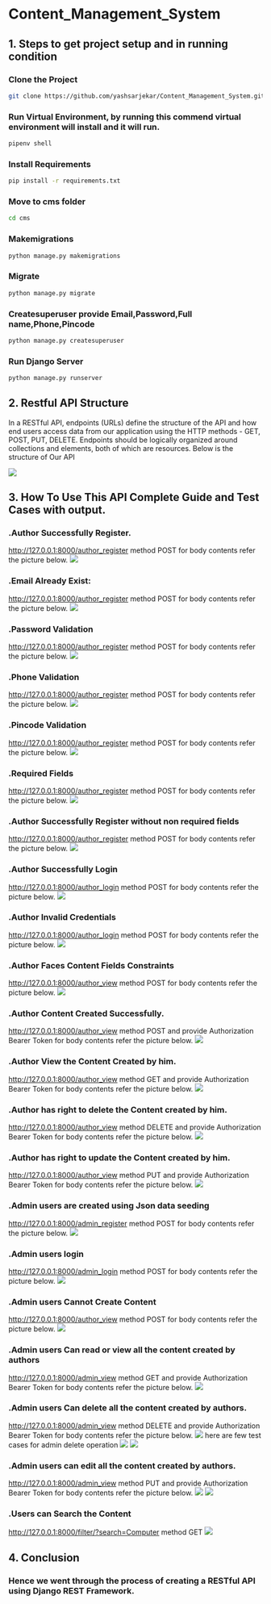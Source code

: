# Content_Management_System

## 1. Steps to get project setup and in running condition 
### Clone the Project 
```bash
git clone https://github.com/yashsarjekar/Content_Management_System.git
```
### Run Virtual Environment, by running this commend virtual environment will install and it will run.
```bash
pipenv shell
```
### Install Requirements
```bash
pip install -r requirements.txt
```
### Move to cms folder
 ```bash
 cd cms
 ```
 ### Makemigrations
 ```bash
 python manage.py makemigrations
 ```
 ### Migrate
 ```bash
 python manage.py migrate
 ```
 ### Createsuperuser provide Email,Password,Full name,Phone,Pincode
 ```bash
 python manage.py createsuperuser
 ```
### Run Django Server
```bash
python manage.py runserver
```
## 2. Restful API Structure
In a RESTful API, endpoints (URLs) define the structure of the API and how end users access data from our application using the HTTP methods - GET, POST, PUT, DELETE. Endpoints should be logically organized around collections and elements, both of which are resources.
Below is the structure of Our API

![](TestCases/R.JPG)

## 3. How To Use This API Complete Guide and Test Cases with output.
### .Author Successfully Register.
http://127.0.0.1:8000/author_register
method POST
for body contents refer the picture below.
![](TestCases/author_successfull_register.JPG)
### .Email Already Exist:
http://127.0.0.1:8000/author_register
method POST
for body contents refer the picture below.
![](TestCases/email_already_exist.JPG)
### .Password Validation 
http://127.0.0.1:8000/author_register
method POST
for body contents refer the picture below.
![](TestCases/password_validation.JPG)
### .Phone Validation
http://127.0.0.1:8000/author_register
method POST
for body contents refer the picture below.
![](TestCases/phone_validation.JPG)
### .Pincode Validation
http://127.0.0.1:8000/author_register
method POST
for body contents refer the picture below.
![](TestCases/pincode_validation.JPG)
### .Required Fields
http://127.0.0.1:8000/author_register
method POST
for body contents refer the picture below.
![](TestCases/required_fields.JPG)
### .Author Successfully Register without non required fields
http://127.0.0.1:8000/author_register
method POST
for body contents refer the picture below.
![](TestCases/successfull_register_without_non_required_fields.JPG)
### .Author Successfully Login
http://127.0.0.1:8000/author_login
method POST
for body contents refer the picture below.
![](TestCases/author_successfull_login.JPG)
### .Author Invalid Credentials
http://127.0.0.1:8000/author_login
method POST
for body contents refer the picture below.
![](TestCases/author_unsuccessfull_login.JPG)
### .Author Faces Content Fields Constraints
http://127.0.0.1:8000/author_view
method POST
for body contents refer the picture below.
![](TestCases/content_fields_constraints.JPG)
### .Author Content Created Successfully.
http://127.0.0.1:8000/author_view
method POST and provide Authorization Bearer Token
for body contents refer the picture below.
![](TestCases/content_created_successfully.JPG)
### .Author View the Content Created by him.
http://127.0.0.1:8000/author_view
method GET and provide Authorization Bearer Token
for body contents refer the picture below.
![](TestCases/author_content_view.JPG)
### .Author has right to delete the Content created by him.
http://127.0.0.1:8000/author_view
method DELETE and provide Authorization Bearer Token
for body contents refer the picture below.
![](TestCases/author_content_delete.JPG)
### .Author has right to update the Content created by him.
http://127.0.0.1:8000/author_view
method PUT and provide Authorization Bearer Token
for body contents refer the picture below.
![](TestCases/content_updated_successfully.JPG)
### .Admin users are created using Json data seeding
http://127.0.0.1:8000/admin_register
method POST 
for body contents refer the picture below.
![](TestCases/admin_user_seeding.JPG)
### .Admin users login
http://127.0.0.1:8000/admin_login
method POST 
for body contents refer the picture below.
![](TestCases/admin_login.JPG)
### .Admin users Cannot Create Content
http://127.0.0.1:8000/author_view
method POST 
for body contents refer the picture below.
![](TestCases/admin_cannot_create_content.JPG)
### .Admin users Can read or view all the content created by authors
http://127.0.0.1:8000/admin_view
method GET and provide Authorization Bearer Token
for body contents refer the picture below.
![](TestCases/admin_content_view.JPG)
### .Admin users Can delete all the content created by authors.
http://127.0.0.1:8000/admin_view
method DELETE and provide Authorization Bearer Token
for body contents refer the picture below.
![](TestCases/admin_content_delete.JPG)
here are few test cases for admin delete operation
![](TestCases/Notdelete_operations.JPG)
![](TestCases/Not_delete_admin.JPG)
### .Admin users can edit all the content created by authors.
http://127.0.0.1:8000/admin_view
method PUT and provide Authorization Bearer Token
for body contents refer the picture below.
![](TestCases/admin_content_updated_success.JPG)
![](TestCases/put_admin_content_not_available.JPG)
### .Users can Search the Content 
http://127.0.0.1:8000/filter/?search=Computer
method GET
![](TestCases/content_search.JPG)

## 4. Conclusion 
### Hence we went through the process of creating a RESTful API using Django REST Framework.
